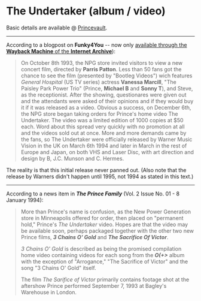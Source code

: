 # The Undertaker (album / video)

Basic details are available @ [Princevault](http://princevault.com/index.php?title=Album:_The_Undertaker).

---

According to a blogpost on **Funky4You** -- now only [available through the **Wayback Machine** of the **Internet Archive**](https://web.archive.org/web/20040122053822/http://www.funky4you.com/theundertaker.html)):

> On October 8th 1993, the NPG store invited visitors to view a new concert film, directed by **Parris Patton**. Less than 50 fans got the chance to see the film (presented by "Bootleg Videos") wich features *General Hospital* (US TV series) actress **Vanessa Marcill**, "The Paisley Park Power Trio" (Prince, **Michael B** and **Sonny T**), and Steve, as the receptionist. After the showing, questionares were given out and the attendants were asked of their opinions and if they would buy it if it was released as a video. Obvious a success, on December 6th, the NPG store began taking orders for Prince's home video The Undertaker. The video was a limited edition of 1000 copies at $50 each. Word about this spread very quickly with no promotion at all and the videos sold out at once. More and more demands came by the fans, so The Undertaker were officially released by Warner Music Vision in the UK on March 6th 1994 and later in March in the rest of Europe and Japan, on both VHS and Laser Disc, with art direction and design by B, J.C. Munson and C. Hermes.

The reality is that this initial release never panned out. (Also note that the release by Warners didn't happen until 1995, not 1994 as stated in this text.)

---

According to a news item in ***The Prince Family*** (Vol. 2 Issue No. 01 - 8 January 1994):

> More than Prince's name is confusion, as the New Power Generation store in Minneapolis offered for order, then placed on "permanent hold," Prince's *The Undertaker* video. Hopes are that the video may be available soon, perhaps packaged together with the other two new Prince films, ***3 Chains O' Gold*** and ***The Sacrifice Of Victor***. 
>
> *3 Chains O' Gold* is described as being the promised compilation home video containing videos for each song from the ***O(+>*** album with the exception of "Arrogance," "The Sacrifice of Victor" and the song "3 Chains O' Gold" itself. 
>
> The film *The Sarifice of Victor* primarily contains footage shot at the aftershow Prince performed September 7, 1993 at Bagley's Warehouse in London.

